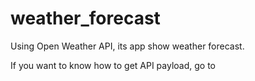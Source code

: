 # weather_forecast
Using Open Weather API, its app show weather forecast.

If you want to know how to get API payload, go to 

